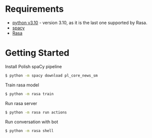 
# Requirements

-   [python v3.10](https://www.python.org/downloads/) - version 3.10, as it is the last one supported by Rasa.
-   [spacy](https://spacy.io/usage)
-   [Rasa](https://rasa.com/docs/rasa/installation/installing-rasa-open-source)


# Getting Started

Install Polish spaCy pipeline
```bash
$ python -m spacy download pl_core_news_sm
```
Train rasa model
```bash
$ python -m rasa train
```
Run rasa server
```bash
$ python -m rasa run actions
```
Run conversation with bot
```bash
$ python -m rasa shell
```



